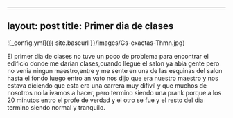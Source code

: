 ----
layout: post
title: Primer dia de clases
----

![_config.yml]({{ site.baseurl }}/images/Cs-exactas-Thmn.jpg)

El primer dia de clases no tuve un poco de problema para encontrar el edificio donde me darian
clases,cuando llegué el salon ya abia gente pero no venia ningun maestro,entre y me sente en una de las esquinas del salon hasta el fondo
luego entro an vato nos dijo que era nuestro maestro y nos estava diciendo
que esta era una carrera muy difivil y que muchos de nosotros no la ivamos a hacer, 
pero termino siendo una prank porque a los 20 minutos entro el profe de verdad
y el otro se fue y el resto del dia termino siendo normal y tranquilo.
